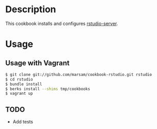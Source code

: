 
# Description

This cookbook installs and configures [rstudio-server](https://github.com/rstudio/rstudio).

# Usage

## Usage with Vagrant

```sh
$ git clone git://github.com/marsam/cookbook-rstudio.git rstudio
$ cd rstudio
$ bundle install
$ berks install --shims tmp/cookbooks
$ vagrant up
```

## TODO
* Add tests

